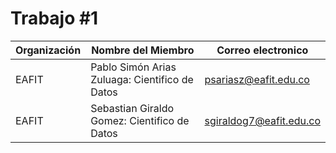 # Trabajo #1

| Organización   | Nombre del Miembro | Correo electronico | 
|----------|-------------|-------------|
| EAFIT |  Pablo Simón Arias Zuluaga: Cientifico de Datos | psariasz@eafit.edu.co|
| EAFIT |  Sebastian Giraldo Gomez: Cientifico de Datos | sgiraldog7@eafit.edu.co|
